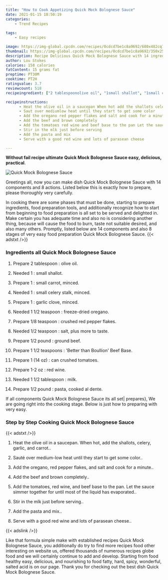 ```yaml
---
title: "How to Cook Appetizing Quick Mock Bolognese Sauce"
date: 2021-01-15 18:50:19
categories:
    - Trend Recipes
    
tags:
    - Easy recipes

image: https://img-global.cpcdn.com/recipes/0cdcd7be1c8a9692/680x482cq70/quick-mock-bolognese-sauce-recipe-main-photo.jpg
thumbnail: https://img-global.cpcdn.com/recipes/0cdcd7be1c8a9692/350x250cq70/quick-mock-bolognese-sauce-recipe-main-photo.jpg
description: Recipe Delicious Quick Mock Bolognese Sauce with 14 ingredients and 8 stages of easy cooking.
author: Lou Stokes
calories: 158 calories
fatContent: 15 grams fat
preptime: PT30M
cooktime: PT2H
ratingvalue: 3.7
reviewcount: 518
recipeingredient: ["2 tablespoonolive oil", "1small shallot", "1small carrot minced", "1small celery stalk minced", "1garlic clove minced", "1 1/2 teaspoonfreezedried oregano", "1/8 teaspooncrushed red pepper flakes", "1/2 teaspoonsalt plus more to taste", "1/2 poundground beef", "1 1/2 teaspoonsBetter than Boullion Beef Base", "1 (14 oz)can crushed tomatoes", "1-2 ozred wine", "1 1/2 tablespoonmilk", "1/2 poundpasta cooked al dente"]

recipeinstructions: 
      - Heat the olive oil in a saucepan When hot add the shallots celery garlic and carrot 
      - Saut over mediumlow heat until they start to get some color 
      - Add the oregano red pepper flakes and salt and cook for a minute 
      - Add the beef and brown completely 
      - Add the tomatoes red wine and beef base to the pan Let the sauce simmer together for until most of the liquid has evaporated 
      - Stir in the mlk just before serving 
      - Add the pasta and mix 
      - Serve with a good red wine and lots of parasean cheese

---
```




**Without fail recipe ultimate Quick Mock Bolognese Sauce easy, delicious, practical**. 


![Quick Mock Bolognese Sauce](https://img-global.cpcdn.com/recipes/0cdcd7be1c8a9692/680x482cq70/quick-mock-bolognese-sauce-recipe-main-photo.jpg "Quick Mock Bolognese Sauce")




Greetings all, now you can make dish Quick Mock Bolognese Sauce with 14 components and 8 actions. Listed below this is exactly how to prepare, please thoroughly very carefully.

In cooking there are some phases that must be done, starting to prepare ingredients, food preparation tools, and additionally recognize how to start from beginning to food preparation is all set to be served and delighted in. Make certain you has adequate time and also no is considering another thing, because will cause the food to burn, taste not suitable desired, and also many others. Promptly, listed below are 14 components and also 8 stages of very easy food preparation Quick Mock Bolognese Sauce.
{{< adstxt />}}

### Ingredients all Quick Mock Bolognese Sauce


1. Prepare 2 tablespoon : olive oil.

1. Needed 1 : small shallot.

1. Prepare 1 : small carrot, minced.

1. Needed 1 : small celery stalk, minced.

1. Prepare 1 : garlic clove, minced.

1. Needed 1 1/2 teaspoon : freeze-dried oregano.

1. Prepare 1/8 teaspoon : crushed red pepper flakes.

1. Needed 1/2 teaspoon : salt, plus more to taste.

1. Prepare 1/2 pound : ground beef.

1. Prepare 1 1/2 teaspoons : &#39;Better than Boullion&#39; Beef Base.

1. Prepare 1 (14 oz) : can crushed tomatoes.

1. Prepare 1-2 oz : red wine.

1. Needed 1 1/2 tablespoon : milk.

1. Prepare 1/2 pound : pasta, cooked al dente.



If all components Quick Mock Bolognese Sauce its all set| prepares}, We are going right into the cooking stage. Below is just how to preparing with very easy.

### Step by Step Cooking Quick Mock Bolognese Sauce

{{< adstxt />}}


1. Heat the olive oil in a saucepan. When hot, add the shallots, celery, garlic, and carrot..



1. Sauté over medium-low heat until they start to get some color..



1. Add the oregano, red pepper flakes, and salt and cook for a minute..



1. Add the beef and brown completely..



1. Add the tomatoes, red wine, and beef base to the pan. Let the sauce simmer together for until most of the liquid has evaporated..



1. Stir in the mlk just before serving..



1. Add the pasta and mix..



1. Serve with a good red wine and lots of parasean cheese..





{{< adslink />}}

Like that formula simple make with established recipes Quick Mock Bolognese Sauce, you additionally do try to find more recipes food other interesting on website us, offered thousands of numerous recipes globe food and we will certainly continue to add and develop. Starting from food healthy easy, delicious, and nourishing to food fatty, hard, spicy, wonderful, salted acid is on our page. Thank you for checking out the best dish Quick Mock Bolognese Sauce.
